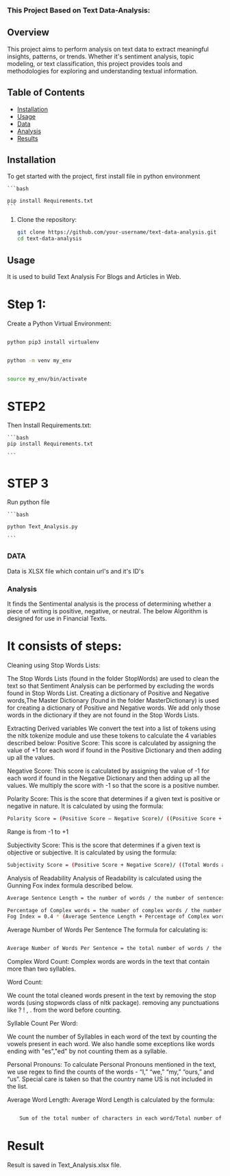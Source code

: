 ### This Project Based on Text Data-Analysis:

## Overview

 This project aims to perform analysis on text data to extract meaningful insights, patterns, or trends.
 Whether it's sentiment analysis, topic modeling, or text classification, this project provides tools and methodologies for exploring and understanding textual information.

## Table of Contents

- [Installation](#installation)
- [Usage](#usage)
- [Data](#data)
- [Analysis](#analysis)
- [Results](#results)

## Installation

To get started with the project, first install file in python environment
    
    ```bash

    pip install Requirements.txt
    ```

1. Clone the repository:

   ```bash
   git clone https://github.com/your-username/text-data-analysis.git
   cd text-data-analysis

    ```


## Usage

It is used to build Text Analysis For Blogs and Articles in Web.

# Step 1:
 Create a Python Virtual Environment:

```bash

python pip3 install virtualenv


python -m venv my_env


source my_env/bin/activate


```


# STEP2

Then Install Requirements.txt:

    ```bash
    pip install Requirements.txt

    ```

# STEP 3

Run python file


    ```bash

    python Text_Analysis.py

    ```




### DATA

Data is XLSX file which contain url's and it's ID's


### Analysis

It finds the Sentimental analysis is the process of determining whether a piece of writing is positive, negative, or neutral. 
The below Algorithm is designed for use in Financial Texts. 

# It consists of steps:
Cleaning using Stop Words Lists:


The Stop Words Lists (found in the folder StopWords) are used to clean the text so that Sentiment Analysis can be performed by excluding the words found in Stop Words List. 
Creating a dictionary of Positive and Negative words,The Master Dictionary (found in the folder MasterDictionary) is used for creating a dictionary of Positive and Negative words. We add only those words in the dictionary if they are not found in the Stop Words Lists. 


Extracting Derived variables
We convert the text into a list of tokens using the nltk tokenize module and use these tokens to calculate the 4 variables described below:
Positive Score: This score is calculated by assigning the value of +1 for each word if found in the Positive Dictionary and then adding up all the values.

Negative Score: This score is calculated by assigning the value of -1 for each word if found in the Negative Dictionary and then adding up all the values. We multiply the score with -1 so that the score is a positive number.

Polarity Score: This is the score that determines if a given text is positive or negative in nature. It is calculated by using the formula: 
```bash
Polarity Score = (Positive Score – Negative Score)/ ((Positive Score + Negative Score) + 0.000001)
```
Range is from -1 to +1

Subjectivity Score: This is the score that determines if a given text is objective or subjective. It is calculated by using the formula: 
```bash
Subjectivity Score = (Positive Score + Negative Score)/ ((Total Words after cleaning) + 0.000001)
```

Analysis of Readability
Analysis of Readability is calculated using the Gunning Fox index formula described below.
```bash
Average Sentence Length = the number of words / the number of sentences

Percentage of Complex words = the number of complex words / the number of words 
Fog Index = 0.4 * (Average Sentence Length + Percentage of Complex words)
```


Average Number of Words Per Sentence
The formula for calculating is:

```bash

Average Number of Words Per Sentence = the total number of words / the total number of sentences

```

Complex Word Count:
Complex words are words in the text that contain more than two syllables.


Word Count:

We count the total cleaned words present in the text by 
removing the stop words (using stopwords class of nltk package).
removing any punctuations like ? ! , . from the word before counting.

Syllable Count Per Word:

We count the number of Syllables in each word of the text by counting the vowels present in each word. We also handle some exceptions like words ending with "es","ed" by not counting them as a syllable.

Personal Pronouns:
To calculate Personal Pronouns mentioned in the text, we use regex to find the counts of the words - “I,” “we,” “my,” “ours,” and “us”. Special care is taken so that the country name US is not included in the list.

Average Word Length:
Average Word Length is calculated by the formula:
```bash

    Sum of the total number of characters in each word/Total number of words

```


# Result

Result is saved in Text_Analysis.xlsx file.



# 
